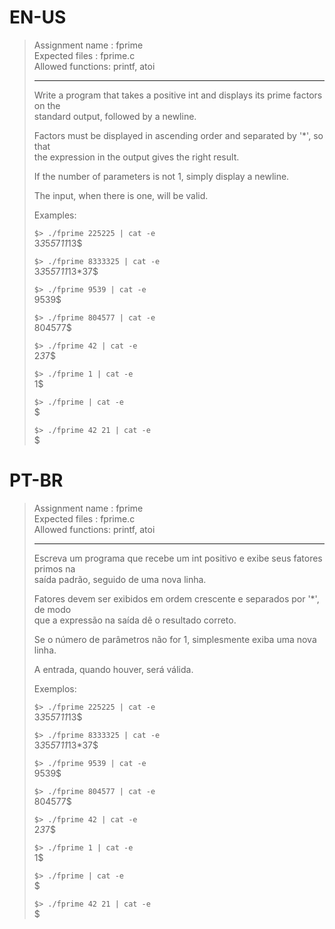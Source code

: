 # EN-US

> Assignment name  : fprime   
> Expected files   : fprime.c   
> Allowed functions: printf, atoi   
> 
> --------------------------------------------------------------------------------   
> 
> Write a program that takes a positive int and displays its prime factors on the   
> standard output, followed by a newline.   
> 
> Factors must be displayed in ascending order and separated by '*', so that   
> the expression in the output gives the right result.   
> 
> If the number of parameters is not 1, simply display a newline.   
> 
> The input, when there is one, will be valid.   
> 
> Examples:   
> 
> `$> ./fprime 225225 | cat -e`   
> 3*3*5*5*7*11*13$   
> 
> `$> ./fprime 8333325 | cat -e`   
> 3*3*5*5*7*11*13*37$   
> 
> `$> ./fprime 9539 | cat -e`   
> 9539$   
> 
> `$> ./fprime 804577 | cat -e`   
> 804577$   
> 
> `$> ./fprime 42 | cat -e`   
> 2*3*7$   
> 
> `$> ./fprime 1 | cat -e`   
> 1$   
> 
> `$> ./fprime | cat -e`   
> $   
> 
> `$> ./fprime 42 21 | cat -e`   
> $   

# PT-BR

> Assignment name  : fprime   
> Expected files   : fprime.c   
> Allowed functions: printf, atoi   
> 
> --------------------------------------------------------------------------------   
>
> Escreva um programa que recebe um int positivo e exibe seus fatores primos na   
> saída padrão, seguido de uma nova linha.   
>
> Fatores devem ser exibidos em ordem crescente e separados por '*', de modo   
> que a expressão na saída dê o resultado correto.   
>
> Se o número de parâmetros não for 1, simplesmente exiba uma nova linha.   
>
> A entrada, quando houver, será válida.   
> 
> Exemplos:   
> 
> `$> ./fprime 225225 | cat -e`   
> 3*3*5*5*7*11*13$   
> 
> `$> ./fprime 8333325 | cat -e`   
> 3*3*5*5*7*11*13*37$   
> 
> `$> ./fprime 9539 | cat -e`   
> 9539$   
> 
> `$> ./fprime 804577 | cat -e`   
> 804577$   
> 
> `$> ./fprime 42 | cat -e`   
> 2*3*7$   
> 
> `$> ./fprime 1 | cat -e`   
> 1$   
> 
> `$> ./fprime | cat -e`   
> $   
> 
> `$> ./fprime 42 21 | cat -e`   
> $   
